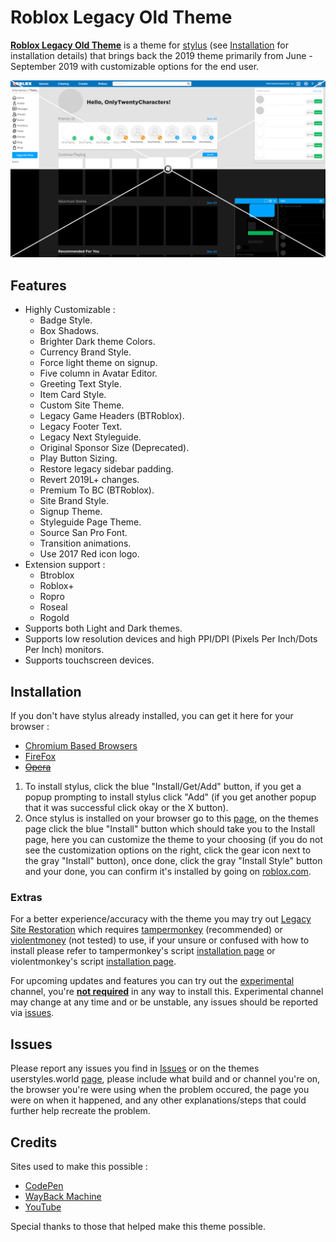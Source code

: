 # Roblox Legacy Old Theme
**[Roblox Legacy Old Theme](//userstyles.world/style/5399/)** is a theme for [stylus](https://add0n.com/stylus.html) (see [Installation](#Installation) for installation details) that brings back the 2019 theme primarily from June - September 2019 with customizable options for the end user.

<p align="center">
    <img src="Dev/Master/Thumbnails/Outputs/RLOT.png" alt="Roblox Legacy Old Theme Preview" title="Roblox Legacy Theme Preview">
</p>

## Features
- Highly Customizable :
  - Badge Style.
  - Box Shadows.
  - Brighter Dark theme Colors.
  - Currency Brand Style.
  - Force light theme on signup.
  - Five column in Avatar Editor.
  - Greeting Text Style.
  - Item Card Style.
  - Custom Site Theme.
  - Legacy Game Headers (BTRoblox).
  - Legacy Footer Text.
  - Legacy Next Styleguide.
  - Original Sponsor Size (Deprecated).
  - Play Button Sizing.
  - Restore legacy sidebar padding.
  - Revert 2019L+ changes.
  - Premium To BC (BTRoblox).
  - Site Brand Style.
  - Signup Theme.
  - Styleguide Page Theme.
  - Source San Pro Font.
  - Transition animations.
  - Use 2017 Red icon logo.
- Extension support :
  - Btroblox
  - Roblox+
  - Ropro
  - Roseal
  - Rogold
- Supports both Light and Dark themes.
- Supports low resolution devices and high PPI/DPI (Pixels Per Inch/Dots Per Inch) monitors.
- Supports touchscreen devices.

## Installation

If you don't have stylus already installed, you can get it here for your browser :
- [Chromium Based Browsers](//chrome.google.com/webstore/detail/stylus/clngdbkpkpeebahjckkjfobafhncgmne)
- [FireFox](//addons.mozilla.org/en-US/firefox/addon/styl-us/?utm_source=addons.mozilla.org&utm_medium=referral&utm_content=search)
- <s>[Opera](//addons.opera.com/extensions/details/stylus/)</s>

1. To install stylus, click the blue "Install/Get/Add" button, if you get a popup prompting to install stylus click "Add" (if you get another popup that it was successful click okay or the X button).
2. Once stylus is installed on your browser go to this [page](//userstyles.world/style/5399/), on the themes page click the blue "Install" button which should take you to the Install page, here you can customize the theme to your choosing (if you do not see the customization options on the right, click the gear icon next to the gray "Install" button), once done, click the gray "Install Style" button and your done, you can confirm it's installed by going on [roblox.com](//roblox.com/).

### Extras

For a better experience/accuracy with the theme you may try out [Legacy Site Restoration](//raw.githubusercontent.com/tersiswilvin/Roblox-2019-Old-Theme/Release/Dev/Master/src/JS/LegacySiteRestoration.JS) which requires [tampermonkey](//www.tampermonkey.net/index.php#download) (recommended) or [violentmoney](//violentmonkey.github.io/get-it/#stable-release) (not tested) to use, if your unsure or confused with how to install please refer to tampermonkey's script [installation page](//www.tampermonkey.net/faq.php?locale=en#Q102) or violentmonkey's script [installation page](//violentmonkey.github.io/guide/creating-a-userscript/).

For upcoming updates and features you can try out the [experimental](//github.com/tersiswilvin/Roblox-2019-Old-Theme/raw/Release/Dev/Experimental/src/RLOTExperimental.user.css) channel, you're <ins>**not required**</ins> in any way to install this. Experimental channel may change at any time and or be unstable, any issues should be reported via [issues](#Issues).

## Issues

Please report any issues you find in [Issues](//github.com/tersiswilvin/Roblox-2019-Old-Theme/issues) or on the themes userstyles.world [page](//userstyles.world/style/5399/), please include what build and or channel you're on, the browser you're were using when the problem occured, the page you were on when it happened, and any other explanations/steps that could further help recreate the problem.

## Credits

Sites used to make this possible :
- [CodePen](https://codepen.io)
- [WayBack Machine](https://web.archive.org)
- [YouTube](https://www.YouTube.com)

Special thanks to those that helped make this theme possible.
